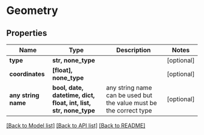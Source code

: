 # Geometry


## Properties
Name | Type | Description | Notes
------------ | ------------- | ------------- | -------------
**type** | **str, none_type** |  | [optional] 
**coordinates** | **[float], none_type** |  | [optional] 
**any string name** | **bool, date, datetime, dict, float, int, list, str, none_type** | any string name can be used but the value must be the correct type | [optional]

[[Back to Model list]](../README.md#documentation-for-models) [[Back to API list]](../README.md#documentation-for-api-endpoints) [[Back to README]](../README.md)


